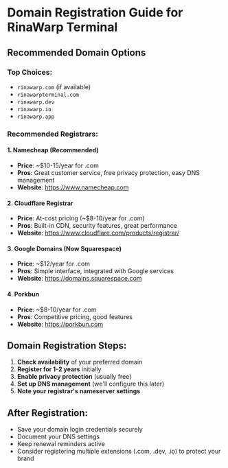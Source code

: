 # Domain Registration Guide for RinaWarp Terminal

## Recommended Domain Options

### Top Choices:
- `rinawarp.com` (if available)
- `rinawarpterminal.com`
- `rinawarp.dev`
- `rinawarp.io`
- `rinawarp.app`

### Recommended Registrars:

#### 1. **Namecheap** (Recommended)
- **Price**: ~$10-15/year for .com
- **Pros**: Great customer service, free privacy protection, easy DNS management
- **Website**: https://www.namecheap.com

#### 2. **Cloudflare Registrar**
- **Price**: At-cost pricing (~$8-10/year for .com)
- **Pros**: Built-in CDN, security features, great performance
- **Website**: https://www.cloudflare.com/products/registrar/

#### 3. **Google Domains** (Now Squarespace)
- **Price**: ~$12/year for .com
- **Pros**: Simple interface, integrated with Google services
- **Website**: https://domains.squarespace.com

#### 4. **Porkbun**
- **Price**: ~$8-10/year for .com
- **Pros**: Competitive pricing, good features
- **Website**: https://porkbun.com

## Domain Registration Steps:

1. **Check availability** of your preferred domain
2. **Register for 1-2 years** initially
3. **Enable privacy protection** (usually free)
4. **Set up DNS management** (we'll configure this later)
5. **Note your registrar's nameserver settings**

## After Registration:

- Save your domain login credentials securely
- Document your DNS settings
- Keep renewal reminders active
- Consider registering multiple extensions (.com, .dev, .io) to protect your brand
